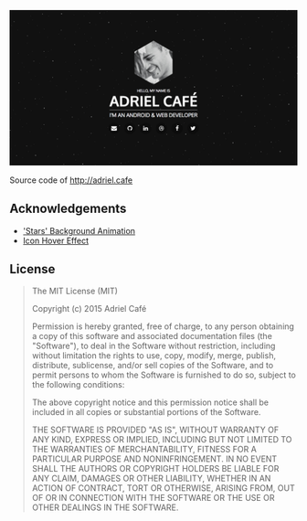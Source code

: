 ![Screenshot](https://github.com/adrielcafe/adriel.cafe/raw/master/screenshot.png)

Source code of http://adriel.cafe

## Acknowledgements
* ['Stars' Background Animation](http://codepen.io/TheRealAlan/pen/gzqsy)
* [Icon Hover Effect](http://tympanus.net/Development/IconHoverEffects/#set-1)

## License
> The MIT License (MIT)
> 
> Copyright (c) 2015 Adriel Café
> 
> Permission is hereby granted, free of charge, to any person obtaining a copy
of this software and associated documentation files (the "Software"), to deal
in the Software without restriction, including without limitation the rights
to use, copy, modify, merge, publish, distribute, sublicense, and/or sell
copies of the Software, and to permit persons to whom the Software is
furnished to do so, subject to the following conditions:
> 
> The above copyright notice and this permission notice shall be included in all
copies or substantial portions of the Software.
> 
> THE SOFTWARE IS PROVIDED "AS IS", WITHOUT WARRANTY OF ANY KIND, EXPRESS OR
IMPLIED, INCLUDING BUT NOT LIMITED TO THE WARRANTIES OF MERCHANTABILITY,
FITNESS FOR A PARTICULAR PURPOSE AND NONINFRINGEMENT. IN NO EVENT SHALL THE
AUTHORS OR COPYRIGHT HOLDERS BE LIABLE FOR ANY CLAIM, DAMAGES OR OTHER
LIABILITY, WHETHER IN AN ACTION OF CONTRACT, TORT OR OTHERWISE, ARISING FROM,
OUT OF OR IN CONNECTION WITH THE SOFTWARE OR THE USE OR OTHER DEALINGS IN THE
SOFTWARE.